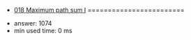 + [018 Maximum path sum I](http://projecteuler.net/problem=18)
========================

- answer: 1074 
- min used time: 0 ms


